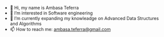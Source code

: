 - 👋 Hi, my name is Ambasa Teferra
- 👀 I’m interested in Software engineering
- 🌱 I’m currently expanding my knowleadge on Advanced Data Structures and Algorithms 
- 📫 How to reach me: ambasa.teferra@gmail.com

<!---
Ambas-T/Ambas-T is a ✨ special ✨ repository because its `README.md` (this file) appears on your GitHub profile.
You can click the Preview link to take a look at your changes.
--->
